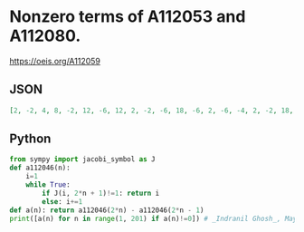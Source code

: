 # Nonzero terms of A112053 and A112080\.
https://oeis.org/A112059
## JSON
```JSON
[2, -2, 4, 8, -2, 12, -6, 12, 2, -2, -6, 18, -6, 2, -6, -4, 2, -2, 18, 2, -2, 24, 6, -2, 6, -8, 4, 2, -2, -6, 32, -6, 2, -6, -10, 2, -2, 28, 2, -2, 4, 38, -2, 6, -6, 4, 2, -2, -4, 42, -6, 2, -8, -4, 2, -2, 2, -2, 6, 8, -2, 48, -6, 4, 2, -2, -10, 6, -12, 2, -6, -4, 2, -2, 2, -2, 52, 8]
```
## Python
```Python
from sympy import jacobi_symbol as J
def a112046(n):
    i=1
    while True:
        if J(i, 2*n + 1)!=1: return i
        else: i+=1
def a(n): return a112046(2*n) - a112046(2*n - 1)
print([a(n) for n in range(1, 201) if a(n)!=0]) # _Indranil Ghosh_, May 25 2017
```
